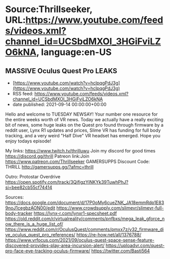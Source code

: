 # Source:Thrillseeker, URL:https://www.youtube.com/feeds/videos.xml?channel_id=UCSbdMXOI_3HGiFviLZO6kNA, language:en-US

## MASSIVE Oculus Quest Pro LEAKS
 - [https://www.youtube.com/watch?v=hclpqgPdJ3g](https://www.youtube.com/watch?v=hclpqgPdJ3g)
 - RSS feed: https://www.youtube.com/feeds/videos.xml?channel_id=UCSbdMXOI_3HGiFviLZO6kNA
 - date published: 2021-09-14 00:00:00+00:00

Hello and welcome to TUESDAY NEWSAY! Your number one resource for the entire weeks worth of VR news. Today we actually have a really exciting bit of news, some huge leaks on the Quest pro found through firmware by a reddit user, Lynx R1 updates and prices, Slime VR has funding for full body tracking, and a very weird "Half Dive" VR headset has emerged. Hope you enjoy todays episode!

My links:
https://www.twitch.tv/thrilluwu
Join my discord for good times
https://discord.gg/thrill
Patreon link:Join
https://www.patreon.com/Thrillseeker
GAMERSUPPS Discount Code: THRILL
http://gamersupps.gg/?afmc=thrill

Outro: Protostar Overdrive
https://open.spotify.com/track/3QifigzYiNKYk39TuwhPhJ?si=bee82cb55cf74414


Sources:
https://docs.google.com/document/d/17P0oMy6cueZNK_JA18emmRdp1E839noJ1cegbzAON00/edit
https://www.crowdsupply.com/slimevr/slimevr-full-body-tracker
https://lynx-r.com/lynxr1-specsheet.pdf
https://old.reddit.com/r/virtualreality/comments/pnfbxs/mega_leak_gforce_now_there_is_a_huge_list_of/
https://www.reddit.com/r/OculusQuest/comments/pmxx7z/v32_firmware_dive_oculus_quest_pro_references/
https://re-how.net/all/1376788/
https://www.vrfocus.com/2021/09/oculus-quest-space-sense-feature-discovered-provides-play-area-incursion-alert/
https://uploadvr.com/quest-pro-face-eye-tracking-oculus-firmware/
https://twitter.com/Basti564


